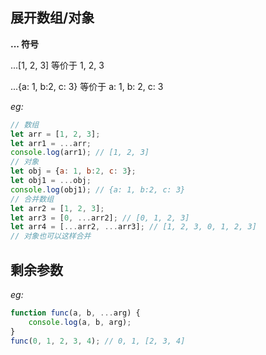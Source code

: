 ## 展开数组/对象
**... 符号**

...[1, 2, 3] 等价于 1, 2, 3

...{a: 1, b:2, c: 3} 等价于 a: 1, b: 2, c: 3

*eg:*
``` js
// 数组
let arr = [1, 2, 3];
let arr1 = ...arr;
console.log(arr1); // [1, 2, 3]
// 对象
let obj = {a: 1, b:2, c: 3};
let obj1 = ...obj;
console.log(obj1); // {a: 1, b:2, c: 3}
// 合并数组
let arr2 = [1, 2, 3];
let arr3 = [0, ...arr2]; // [0, 1, 2, 3]
let arr4 = [...arr2, ...arr3]; // [1, 2, 3, 0, 1, 2, 3]
// 对象也可以这样合并
```

## 剩余参数

*eg:*
``` js
function func(a, b, ...arg) {
    console.log(a, b, arg);
}
func(0, 1, 2, 3, 4); // 0, 1, [2, 3, 4]
```